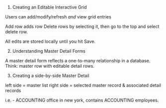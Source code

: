1. Creating an Editable Interactive Grid

Users can add/modify/refresh *and* view grid entries

Add row adds row
Delete rows by selecting it, then go to the top and select delete row.

All edits are stored locally until you hit Save.


2. Understanding Master Detail Forms

A master detail form reflects a one-to-many relationship in a database. Think: master row with editable detail rows.


3. Creating a side-by-side Master Detail

left side = master list
right side = selected master record & associated detail records

i.e. - ACCOUNTING office in new york, contains ACCOUNTING employees.


